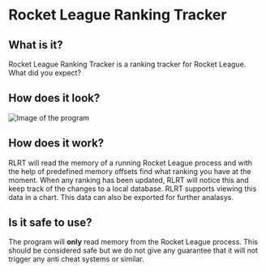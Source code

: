 # Rocket League Ranking Tracker

## What is it?
Rocket League Ranking Tracker is a ranking tracker for Rocket League. What did you expect?

## How does it look?
![Image of the program](https://dl.dropboxusercontent.com/u/17980676/StandardRanking.png)

## How does it work?
RLRT will read the memory of a running Rocket League process and with the help of predefined memory offsets find what ranking you have at the moment. When any ranking has been updated, RLRT will notice this and keep track of the changes to a local database. RLRT supports viewing this data in a chart. This data can also be exported for further analasys.

## Is it safe to use?
The program will **only** read memory from the Rocket League process. This should be considered safe but we do not give any guarantee that it will not trigger any anti cheat systems or similar.
